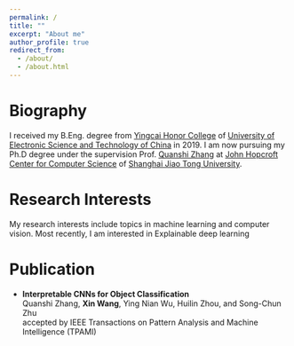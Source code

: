 ```yaml
---
permalink: /
title: ""
excerpt: "About me"
author_profile: true
redirect_from:
  - /about/
  - /about.html
---
```


Biography
======
I received my B.Eng. degree from [Yingcai Honor College](http://www.yingcai.uestc.edu.cn/) of [University of Electronic Science and Technology of China](https://www.uestc.edu.cn/) in 2019. I am now pursuing my Ph.D degree under the supervision Prof. [Quanshi Zhang](http://qszhang.com/#) at [John Hopcroft Center for Computer Science](http://jhc.sjtu.edu.cn/) of [Shanghai Jiao Tong University](https://www.sjtu.edu.cn/).

Research Interests
======
My research interests include topics in machine learning and computer vision.
Most recently, I am interested in Explainable deep learning

Publication
======
* **Interpretable CNNs for Object Classification**\
    Quanshi Zhang, **Xin Wang**, Ying Nian Wu, Huilin Zhou, and Song-Chun Zhu\
    accepted by IEEE Transactions on Pattern Analysis and Machine Intelligence (TPAMI)
